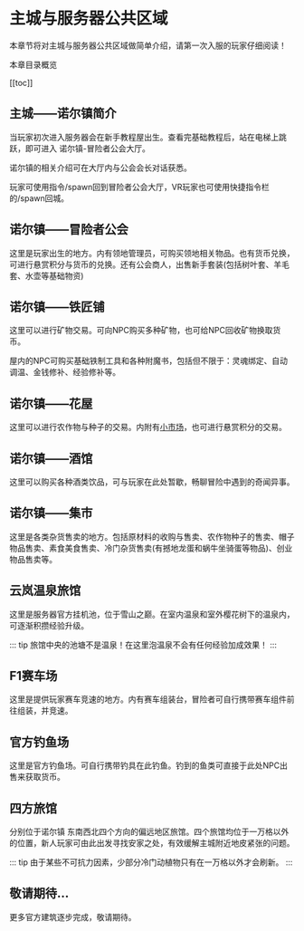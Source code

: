 # 主城与服务器公共区域

本章节将对主城与服务器公共区域做简单介绍，请第一次入服的玩家仔细阅读！

本章目录概览

[[toc]]

## 主城——诺尔镇简介

当玩家初次进入服务器会在新手教程屋出生。查看完基础教程后，站在电梯上跳跃，即可进入 诺尔镇-冒险者公会大厅。

诺尔镇的相关介绍可在大厅内与公会会长对话获悉。

玩家可使用指令/spawn回到冒险者公会大厅，VR玩家也可使用快捷指令栏的/spawn回城。

## 诺尔镇——冒险者公会

这里是玩家出生的地方。内有领地管理员，可购买领地相关物品。也有货币兑换，可进行悬赏积分与货币的兑换。还有公会商人，出售新手套装(包括树叶套、羊毛套、水壶等基础物资)

## 诺尔镇——铁匠铺

这里可以进行矿物交易。可向NPC购买多种矿物，也可给NPC回收矿物换取货币。

屋内的NPC可购买基础铁制工具和各种附魔书，包括但不限于：灵魂绑定、自动调温、金钱修补、经验修补等。

## 诺尔镇——花屋

这里可以进行农作物与种子的交易。内附有[小市场](/eco.md#悬赏积分系统——小市场)，也可进行悬赏积分的交易。

## 诺尔镇——酒馆

这里可以购买各种酒类饮品，可与玩家在此处暂歇，畅聊冒险中遇到的奇闻异事。

## 诺尔镇——集市

这里是各类杂货售卖的地方。包括原材料的收购与售卖、农作物种子的售卖、帽子物品售卖、素食美食售卖、冷门杂货售卖(有撼地龙蛋和蜗牛坐骑蛋等物品)、创业物品售卖等。

## 云岚温泉旅馆

这里是服务器官方挂机池，位于雪山之巅。在室内温泉和室外樱花树下的温泉内，可逐渐积攒经验升级。

::: tip
旅馆中央的池塘不是温泉！在这里泡温泉不会有任何经验加成效果！
:::

## F1赛车场

这里是提供玩家赛车竞速的地方。内有赛车组装台，冒险者可自行携带赛车组件前往组装，并竞速。

## 官方钓鱼场

这里是官方钓鱼场。可自行携带钓具在此钓鱼。钓到的鱼类可直接于此处NPC出售来获取货币。

## 四方旅馆

分别位于诺尔镇 东南西北四个方向的偏远地区旅馆。四个旅馆均位于一万格以外的位置，新人玩家可由此出发寻找安家之处，有效缓解主城附近地皮紧张的问题。

::: tip
由于某些不可抗力因素，少部分冷门动植物只有在一万格以外才会刷新。
:::

## 敬请期待...

更多官方建筑逐步完成，敬请期待。